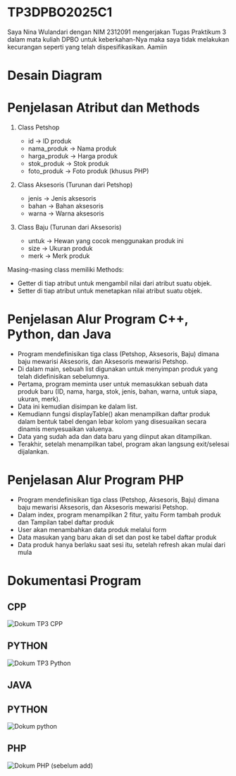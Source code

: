 # TP3DPBO2025C1

Saya Nina Wulandari dengan NIM 2312091 mengerjakan Tugas Praktikum 3 dalam mata kuliah DPBO untuk keberkahan-Nya maka saya tidak melakukan kecurangan seperti yang telah dispesifikasikan. Aamiin

# Desain Diagram



# Penjelasan Atribut dan Methods
1. Class Petshop
   * id → ID produk
   * nama_produk → Nama produk
   * harga_produk → Harga produk
   * stok_produk → Stok produk
   * foto_produk → Foto produk (khusus PHP)

2. Class Aksesoris (Turunan dari Petshop)
   * jenis → Jenis aksesoris
   * bahan → Bahan aksesoris
   * warna → Warna aksesoris

3. Class Baju (Turunan dari Aksesoris)
   * untuk → Hewan yang cocok menggunakan produk ini
   * size → Ukuran produk
   * merk → Merk produk

Masing-masing class memiliki Methods:
* Getter di tiap atribut untuk mengambil nilai dari atribut suatu objek.
* Setter di tiap atribut untuk menetapkan nilai atribut suatu objek.

# Penjelasan Alur Program C++, Python, dan Java
* Program mendefinisikan tiga class (Petshop, Aksesoris, Baju) dimana baju mewarisi Aksesoris, dan Aksesoris mewarisi Petshop.
* Di dalam main, sebuah list digunakan untuk menyimpan produk yang telah didefinisikan sebelumnya.
* Pertama, program meminta user untuk memasukkan sebuah data produk baru (ID, nama, harga, stok, jenis, bahan, warna, untuk siapa, ukuran, merk).
* Data ini kemudian disimpan ke dalam list.
* Kemudiann fungsi displayTable() akan menampilkan daftar produk dalam bentuk tabel dengan lebar kolom yang disesuaikan secara dinamis menyesuaikan valuenya.
* Data yang sudah ada dan data baru yang diinput akan ditampilkan.
* Terakhir, setelah menampilkan tabel, program akan langsung exit/selesai dijalankan.

# Penjelasan Alur Program PHP
* Program mendefinisikan tiga class (Petshop, Aksesoris, Baju) dimana baju mewarisi Aksesoris, dan Aksesoris mewarisi Petshop.
* Dalam index, program menampilkan 2 fitur, yaitu Form tambah produk dan Tampilan tabel daftar produk
* User akan menambahkan data produk melalui form
* Data masukan yang baru akan di set dan post ke tabel daftar produk
* Data produk hanya berlaku saat sesi itu, setelah refresh akan mulai dari mula

# Dokumentasi Program
## CPP
![Dokum TP3 CPP](https://github.com/user-attachments/assets/c651218f-16c6-415a-8f0e-13612488c5f7)

## PYTHON
![Dokum TP3 Python](https://github.com/user-attachments/assets/d9180bb6-696e-48fd-a96f-60392049a5c9)

## JAVA



## PYTHON
![Dokum python](https://github.com/user-attachments/assets/51fd1b0e-d3df-4797-b8b6-d5eeb647bf56)

## PHP
![Dokum PHP (sebelum add)](https://github.com/user-attachments/assets/cb3d0594-841c-488d-b13e-e7c78f45c36a)

